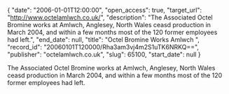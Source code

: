 {
  "date": "2006-01-01T12:00:00", 
  "open_access": true, 
  "target_url": "http://www.octelamlwch.co.uk/", 
  "description": "The Associated Octel Bromine works at Amlwch, Anglesey, North Wales ceasd production in March 2004, and within a few months most of the 120 former employees had left.", 
  "end_date": null, 
  "title": "Octel Bromine Works Amlwch ", 
  "record_id": "20060101T120000/Rha3am3vj4m2S1uTK6NRKQ==", 
  "publisher": "octelamlwch.co.uk", 
  "slug": 65100, 
  "start_date": null
}

The Associated Octel Bromine works at Amlwch, Anglesey, North Wales ceasd production in March 2004, and within a few months most of the 120 former employees had left.